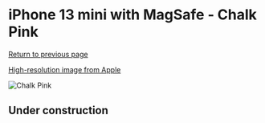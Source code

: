 # iPhone 13 mini with MagSafe - Chalk Pink

[Return to previous page](/iphone_13)

[High-resolution image from Apple](https://store.storeimages.cdn-apple.com/8756/as-images.apple.com/is/MM203?wid=4500&hei=4500&fmt=png)

<div style="width: 500px"><img src="/almost_uncompressed/MM203.webp" alt="Chalk Pink"></div>

## Under construction

